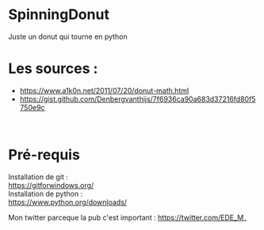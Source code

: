 # SpinningDonut
Juste un donut qui tourne en python

# Les sources :
 - https://www.a1k0n.net/2011/07/20/donut-math.html</br>
 - https://gist.github.com/Denbergvanthijs/7f6936ca90a683d37216fd80f5750e9c
 </br>
 
 # Pré-requis
 Installation de git : </br>
 https://gitforwindows.org/</br>
 Installation de python : </br>
 https://www.python.org/downloads/</br>
 
 Mon twitter parceque la pub c'est important : https://twitter.com/EDE_M_
